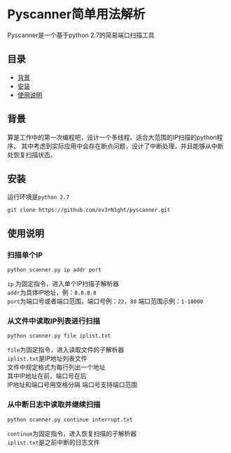 # Pyscanner简单用法解析

Pyscanner是一个基于python 2.7的简易端口扫描工具

## 目录

- [背景](#背景)
- [安装](#安装)
- [使用说明](#使用说明)


## 背景

算是工作中的第一次编程吧，设计一个多线程、适合大范围的IP扫描的python程序。
其中考虑到实际应用中会存在断点问题，设计了中断处理，并且能够从中断处恢复扫描状态。

## 安装

运行环境是`python 2.7`

```
git clone https://github.com/ev3rN1ght/pyscanner.git
```

## 使用说明

### 扫描单个IP

```
python scanner.py ip addr port
```

`ip` 为固定指令，进入单个IP扫描子解析器  
`addr`为具体IP地址，例：`8.8.8.8`  
`port`为端口号或者端口范围，端口号例：`22`，`80`  端口范围示例：`1-10000`

### 从文件中读取IP列表进行扫描

```
python scanner.py file iplist.txt
```

`file`为固定指令，进入读取文件的子解析器  
`iplist.txt`是IP地址列表文件  
文件中规定格式为每行列出一个地址  
其中IP地址在前，端口号在后  
IP地址和端口号用空格分隔
端口号支持端口范围

### 从中断日志中读取并继续扫描

```
python scanner.py continue interrupt.txt
```

`continue`为固定指令，进入恢复扫描的子解析器  
`iplist.txt`是之前中断的日志文件  
